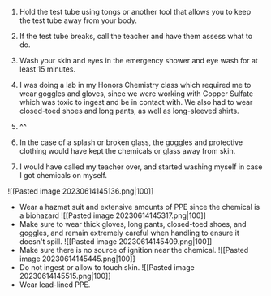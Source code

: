 1. Hold the test tube using tongs or another tool that allows you to keep the test tube away from your body.
2. If the test tube breaks, call the teacher and have them assess what to do.
3. Wash your skin and eyes in the emergency shower and eye wash for at least 15 minutes.

1. I was doing a lab in my Honors Chemistry class which required me to wear goggles and gloves, since we were working with Copper Sulfate which was toxic to ingest and be in contact with. We also had to wear closed-toed shoes and long pants, as well as long-sleeved shirts.
2. ^^
3. In the case of a splash or broken glass, the goggles and protective clothing would have kept the chemicals or glass away from skin.
4. I would have called my teacher over, and started washing myself in case I got chemicals on myself.

![[Pasted image 20230614145136.png|100]]
- Wear a hazmat suit and extensive amounts of PPE since the chemical is a biohazard
![[Pasted image 20230614145317.png|100]]
- Make sure to wear thick gloves, long pants, closed-toed shoes, and goggles, and remain extremely careful when handling to ensure it doesn't spill.
![[Pasted image 20230614145409.png|100]]
- Make sure there is no source of ignition near the chemical.
![[Pasted image 20230614145445.png|100]]
- Do not ingest or allow to touch skin.
![[Pasted image 20230614145515.png|100]]
- Wear lead-lined PPE.
